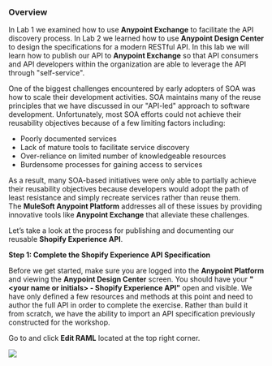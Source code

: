 ### Overview

In Lab 1 we examined how to use **Anypoint Exchange** to facilitate the API discovery process. In Lab 2 we learned how to use **Anypoint Design Center** to design the specifications for a modern RESTful API. In this lab we will learn how to publish our API to **Anypoint Exchange** so that API consumers and API developers within the organization are able to leverage the API through "self-service".

One of the biggest challenges encountered by early adopters of SOA was how to scale their development activities. SOA maintains many of the reuse principles that we have discussed in our "API-led" approach to software development. Unfortunately, most SOA efforts could not achieve their reusability objectives because of a few limiting factors including:

*   Poorly documented services
*   Lack of mature tools to facilitate service discovery
*   Over-reliance on limited number of knowledgeable resources
*   Burdensome processes for gaining access to services

As a result, many SOA-based initiatives were only able to partially achieve their reusability objectives because developers would adopt the path of least resistance and simply recreate services rather than reuse them. The **MuleSoft Anypoint Platform** addresses all of these issues by providing innovative tools like **Anypoint Exchange** that alleviate these challenges.

Let’s take a look at the process for publishing and documenting our reusable **Shopify Experience API**.  
  
**Step 1: Complete the Shopify Experience API Specification**

Before we get started, make sure you are logged into the **Anypoint Platform** and viewing the **Anypoint Design Center** screen. You should have your **"\<your name or initials> - Shopify Experience API"** open and visible. We have only defined a few resources and methods at this point and need to author the full API in order to complete the exercise. Rather than build it from scratch, we have the ability to import an API specification previously constructed for the workshop.

Go to and click **Edit RAML** located at the top right corner.  
  
![](https://user-images.githubusercontent.com/84099162/164269349-55205109-6fe7-4c01-b097-2d6cd7b8c0e7.png)
